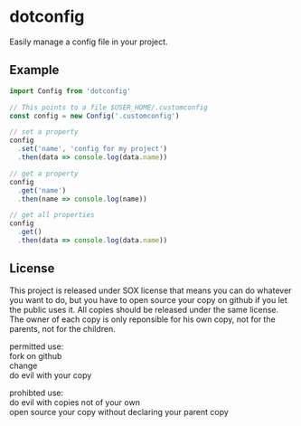 # dotconfig

Easily manage a config file in your project.

## Example

```javascript
import Config from 'dotconfig'

// This points to a file $USER_HOME/.customconfig
const config = new Config('.customconfig')

// set a property
config
  .set('name', 'config for my project')
  .then(data => console.log(data.name))

// get a property
config
  .get('name')
  .then(name => console.log(name))

// get all properties
config
  .get()
  .then(data => console.log(data.name))
```

## License

This project is released under SOX license that means you can do whatever you want to do, but you have to open source your copy on github if you let the public uses it. All copies should be released under the same license. The owner of each copy is only reponsible for his own copy, not for the parents, not for the children.

permitted use:  
fork on github  
change  
do evil with your copy  

prohibted use:  
do evil with copies not of your own  
open source your copy without declaring your parent copy  